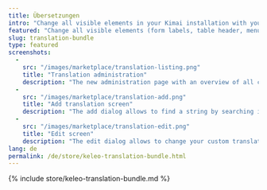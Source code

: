 ```yaml
---
title: Übersetzungen
intro: "Change all visible elements in your Kimai installation with your own translations"
featured: "Change all visible elements (form labels, table header, menu items ...) in your Kimai installation with your own translations"
slug: translation-bundle
type: featured
screenshots:
  -  
    src: "/images/marketplace/translation-listing.png"
    title: "Translation administration"
    description: "The new administration page with an overview of all changed translations"
  - 
    src: "/images/marketplace/translation-add.png"
    title: "Add translation screen"
    description: "The add dialog allows to find a string by searching its content"
  - 
    src: "/images/marketplace/translation-edit.png"
    title: "Edit screen"
    description: "The edit dialog allows to change your custom translation"
lang: de
permalink: /de/store/keleo-translation-bundle.html
---
```


{% include store/keleo-translation-bundle.md %}
